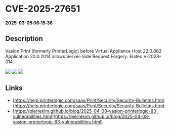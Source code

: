 # CVE-2025-27651

**2025-03-05 06:15:36**

## Description
Vasion Print (formerly PrinterLogic) before Virtual Appliance Host 22.0.862 Application 20.0.2014 allows Server-Side Request Forgery: Elatec V-2023-014.

![](https://img.shields.io/static/v1?label=Score&message=9.8&color=red)
![](https://img.shields.io/static/v1?label=Severity&message=CRITICAL&color=red)
![](https://img.shields.io/static/v1?label=CWE&message=SSRF&color=green)

## Links
- [https://help.printerlogic.com/saas/Print/Security/Security-Bulletins.htm](https://help.printerlogic.com/saas/Print/Security/Security-Bulletins.htm)
- [https://pierrekim.github.io/blog/2025-04-08-vasion-printerlogic-83-vulnerabilities.html](https://pierrekim.github.io/blog/2025-04-08-vasion-printerlogic-83-vulnerabilities.html)
